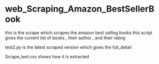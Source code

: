 # web_Scraping_Amazon_BestSellerBook
this is the scrape which scrapes the amazon best selling books 
this script gives the current list of books , their author , and their rating

test2.py is the latest scraped version which gives the full_detail
 

Scrape_test.csv shows how it is extracted
